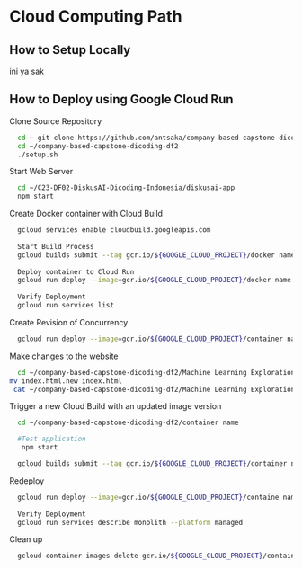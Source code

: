 # Cloud Computing Path

## How to Setup Locally
ini ya sak

## How to Deploy using Google Cloud Run

Clone Source Repository
```bash
  cd ~ git clone https://github.com/antsaka/company-based-capstone-dicoding-df2.git
  cd ~/company-based-capstone-dicoding-df2
  ./setup.sh
```
Start Web Server
```bash
  cd ~/C23-DF02-DiskusAI-Dicoding-Indonesia/diskusai-app 
  npm start
```
Create Docker container with Cloud Build
```bash
  gcloud services enable cloudbuild.googleapis.com
  
  Start Build Process
  gcloud builds submit --tag gcr.io/${GOOGLE_CLOUD_PROJECT}/docker name .
  
  Deploy container to Cloud Run
  gcloud run deploy --image=gcr.io/${GOOGLE_CLOUD_PROJECT}/docker name --platform managed
  
  Verify Deployment
  gcloud run services list
```
Create Revision of Concurrency
```bash
  gcloud run deploy --image=gcr.io/${GOOGLE_CLOUD_PROJECT}/container name --platform managed --concurrency (insert number of concurrency)
```
Make changes to the website
```bash
  cd ~/company-based-capstone-dicoding-df2/Machine Learning Exploration/Search Bar Suggestion/templates
mv index.html.new index.html
 cat ~/company-based-capstone-dicoding-df2/Machine Learning Exploration/Search Bar Suggestion/templates/index.html
```
Trigger a new Cloud Build with an updated image version
```bash
  cd ~/company-based-capstone-dicoding-df2/container name

  #Test application 
   npm start 

  gcloud builds submit --tag gcr.io/${GOOGLE_CLOUD_PROJECT}/container name:2.0.0 .
```
Redeploy
```bash
  gcloud run deploy --image=gcr.io/${GOOGLE_CLOUD_PROJECT}/containe name:2.0.0 --platform managed
  
  Verify Deployment
  gcloud run services describe monolith --platform managed
```
Clean up
```bash
  gcloud container images delete gcr.io/${GOOGLE_CLOUD_PROJECT}/container name --quiet
```

